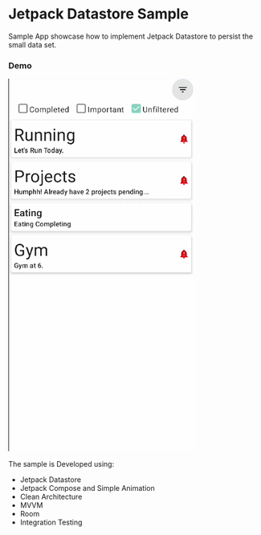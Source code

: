 # Jetpack Datastore Sample

Sample App showcase how to implement Jetpack Datastore to persist the small data set.

### Demo
<img src="screenshots/task.gif"/>

The sample is Developed using:
* Jetpack Datastore
* Jetpack Compose and Simple Animation
* Clean Architecture
* MVVM
* Room
* Integration Testing